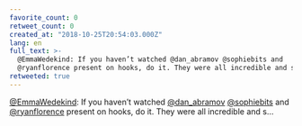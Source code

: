 ```yaml
---
favorite_count: 0
retweet_count: 0
created_at: "2018-10-25T20:54:03.000Z"
lang: en
full_text: >-
  @EmmaWedekind: If you haven’t watched @dan_abramov @sophiebits and
  @ryanflorence present on hooks, do it. They were all incredible and s…
retweeted: true
---
```


[@EmmaWedekind](https://twitter.com/EmmaWedekind): If you haven’t watched
[@dan_abramov](https://twitter.com/dan_abramov)
[@sophiebits](https://twitter.com/sophiebits) and
[@ryanflorence](https://twitter.com/ryanflorence) present on hooks, do it. They
were all incredible and s…
